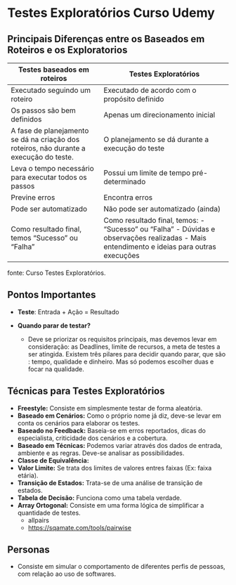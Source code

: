 # Testes Exploratórios Curso Udemy

## Principais Diferenças entre os Baseados em Roteiros e os Exploratorios

| Testes baseados em roteiros             | Testes Exploratórios                        |
|-----------------------------------------|---------------------------------------------|
| Executado seguindo um roteiro           | Executado de acordo com o propósito definido|
| Os passos são bem definidos             | Apenas um direcionamento inicial            |
| A fase de planejamento se dá na criação dos roteiros, não durante a execução do teste. | O planejamento se dá durante a execução do teste |
| Leva o tempo necessário para executar todos os passos | Possui um limite de tempo pré-determinado |
| Previne erros                           | Encontra erros                              |
| Pode ser automatizado                   | Não pode ser automatizado (ainda)           |
| Como resultado final, temos “Sucesso” ou “Falha” | Como resultado final, temos: - “Sucesso” ou “Falha” - Dúvidas e observações realizadas - Mais entendimento e ideias para outras execuções |
fonte: Curso Testes Exploratórios.

## Pontos Importantes

- **Teste**: Entrada + Ação = Resultado

- **Quando parar de testar?**
    - Deve se priorizar os requisitos principais, mas devemos levar em consideração: as
    Deadlines, limite de recursos, a meta de testes a ser atingida. Existem três pilares para decidir quando parar, que são : tempo, qualidade e dinheiro. Mas só podemos escolher duas e focar na qualidade.

## Técnicas para Testes Exploratórios
- **Freestyle:** Consiste em simplesmente testar de forma aleatória.
- **Baseado em Cenários:** Como o próprio nome já diz, deve-se levar em conta os cenários para elaborar os testes.
- **Baseado no Feedback:** Baseia-se em erros reportados, dicas do especialista, criticidade dos cenários e a cobertura.
- **Baseado em Técnicas:** Podemos variar através dos dados de entrada, ambiente e as regras. Deve-se analisar as possibilidades.
- **Classe de Equivalência:** 
- **Valor Limite:** Se trata dos limites de valores entres faixas (Ex: faixa etária).
- **Transição de Estados:** Trata-se de uma análise de transição de estados.
- **Tabela de Decisão:**  Funciona como uma tabela verdade.
- **Array Ortogonal:** Consiste em uma forma lógica de simplificar a quantidade de testes.
    - allpairs
    - https://sqamate.com/tools/pairwise

## Personas
- Consiste em simular o comportamento de diferentes perfis de pessoas, com relação ao uso de softwares.
